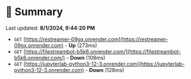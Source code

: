 # 📖 Summary
Last updated: **8/1/2024, 9:44:20 PM**

- `GET` [https://restreamer-09gx.onrender.com](https://restreamer-09gx.onrender.com) - **Up** (273ms)
- `GET` [https://filestreambot-b5k6.onrender.com/](https://filestreambot-b5k6.onrender.com/) - **Down** (108ms)
- `GET` [https://jupyterlab-python3-12-3.onrender.com](https://jupyterlab-python3-12-3.onrender.com) - **Down** (128ms)
